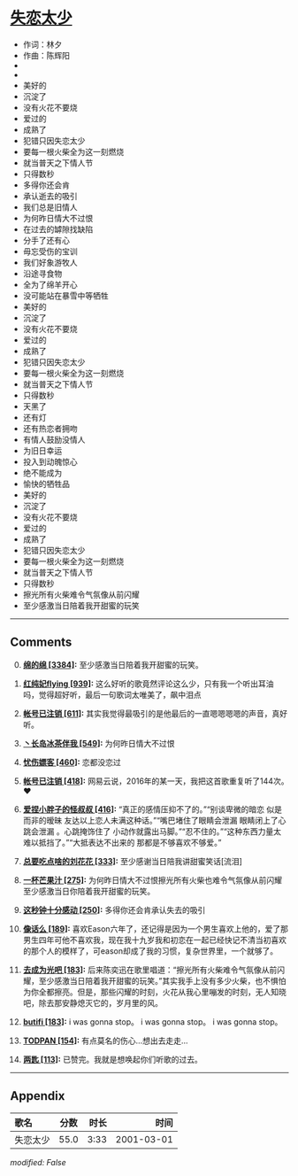 # [失恋太少](https://music.163.com/song?id=67420)

* 作词：林夕
* 作曲：陈辉阳
*
*
* 美好的
* 沉淀了
* 没有火花不要烧
* 爱过的
* 成熟了
* 犯错只因失恋太少
* 要每一根火柴全为这一刻燃烧
* 就当普天之下情人节
* 只得数秒
* 多得你还会肯
* 承认逝去的吸引
* 我们总是旧情人
* 为何昨日情大不过恨
* 在过去的罅隙找缺陷
* 分手了还有心
* 毋忘受伤的宝训
* 我们好象游牧人
* 沿途寻食物
* 全为了绵羊开心
* 没可能站在暴雪中等牺牲
* 美好的
* 沉淀了
* 没有火花不要烧
* 爱过的
* 成熟了
* 犯错只因失恋太少
* 要每一根火柴全为这一刻燃烧
* 就当普天之下情人节
* 只得数秒
* 天黑了
* 还有灯
* 还有热恋者拥吻
* 有情人鼓励没情人
* 为旧日幸运
* 投入到动魄惊心
* 绝不能成为
* 愉快的牺牲品
* 美好的
* 沉淀了
* 没有火花不要烧
* 爱过的
* 成熟了
* 犯错只因失恋太少
* 要每一根火柴全为这一刻燃烧
* 就当普天之下情人节
* 只得数秒
* 擦光所有火柴难令气氛像从前闪耀
* 至少感激当日陪着我开甜蜜的玩笑


---

## Comments
0. **[绵的绵 \[3384\]](https://music.163.com/#/user/home?id=58334825):** 至少感激当日陪着我开甜蜜的玩笑。

1. **[红纯妃flying \[939\]](https://music.163.com/#/user/home?id=49238175):** 这么好听的歌竟然评论这么少，只有我一个听出耳油吗，觉得超好听，最后一句歌词太唯美了，飙中泪点

2. **[帐号已注销 \[611\]](https://music.163.com/#/user/home?id=67726632):** 其实我觉得最吸引的是他最后的一直嗯嗯嗯嗯的声音，真好听。

3. **[丶长岛冰茶伴我 \[549\]](https://music.163.com/#/user/home?id=44477216):** 为何昨日情大不过恨

4. **[忧伤嫖客 \[460\]](https://music.163.com/#/user/home?id=61265623):** 恋都没恋过

5. **[帐号已注销 \[418\]](https://music.163.com/#/user/home?id=135222998):** 网易云说，2016年的某一天，我把这首歌重复听了144次。❤

6. **[爱捏小胖子的怪叔叔 \[416\]](https://music.163.com/#/user/home?id=124266934):** “真正的感情压抑不了的。”“别谈卑微的暗恋 似是而非的暧昧 友达以上恋人未满这种话。”“嘴巴堵住了眼睛会泄漏 眼睛闭上了心跳会泄漏 。心跳掩饰住了 小动作就露出马脚。”“忍不住的。”“这种东西力量太难以抵挡了。”“大抵表达不出来的 那都是不够喜欢不够爱。”

7. **[总要吃点啥的刘花花 \[333\]](https://music.163.com/#/user/home?id=41260747):** 至少感谢当日陪我讲甜蜜笑话[流泪]

8. **[一杯芒果汁 \[275\]](https://music.163.com/#/user/home?id=44259325):** 为何昨日情大不过恨擦光所有火柴也难令气氛像从前闪耀 至少感激当日你陪着我开甜蜜的玩笑。

9. **[这秒钟十分感动 \[250\]](https://music.163.com/#/user/home?id=31534783):** 多得你还会肯承认失去的吸引

10. **[像话么 \[189\]](https://music.163.com/#/user/home?id=373186006):** 喜欢Eason六年了，还记得是因为一个男生喜欢上他的，爱了那男生四年可他不喜欢我，现在我十九岁我和初恋在一起已经快记不清当初喜欢的那个人的模样了，可eason却成了我的习惯，复杂世界里，一个就够了。

11. **[去成为光吧 \[183\]](https://music.163.com/#/user/home?id=94641181):** 后来陈奕迅在歌里唱道：“擦光所有火柴难令气氛像从前闪耀，至少感激当日陪着我开甜蜜的玩笑。”其实我手上没有多少火柴，也不惧怕为你全都擦亮。但是，那些闪耀的时刻，火花从我心里嘣发的时刻，无人知晓吧，除去那安静熄灭它的，岁月里的风。

12. **[butifi \[183\]](https://music.163.com/#/user/home?id=30468222):** i was gonna stop。i was gonna stop。i was gonna stop。

13. **[TODPAN \[154\]](https://music.163.com/#/user/home?id=70591747):** 有点莫名的伤心…想出去走走…

14. **[两匙 \[113\]](https://music.163.com/#/user/home?id=65268977):** 已赞完。我就是想唤起你们听歌的过去。



---

## Appendix

|歌名|分数|时长|时间|
|:---|:---:|---:|---:|
|失恋太少|55.0|3:33|2001-03-01

*modified: False*